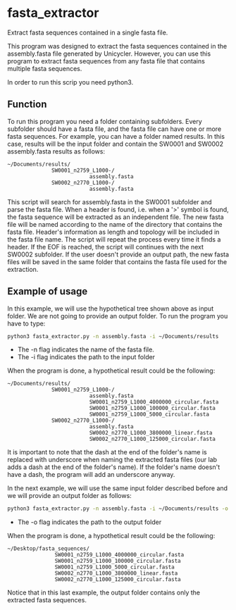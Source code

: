 # fasta_extractor

Extract fasta sequences contained in a single fasta file.

This program was designed to extract the fasta sequences contained in the
assembly.fasta file generated by Unicycler. However, you can use this program
to extract fasta sequences from any fasta file that contains multiple fasta
sequences.

In order to run this scrip you need python3.

## Function

To run this program you need a folder containing subfolders. Every
subfolder should have a fasta file, and the fasta file can have one or more
fasta sequences. For example, you can have a folder named results. In this
case, results will be the input folder and contain the SW0001 and SW0002
assembly.fasta results as follows:

```
~/Documents/results/
              SW0001_n2759_L1000-/
                          assembly.fasta
              SW0002_n2770_L1000-/
                          assembly.fasta
```

This script will search for assembly.fasta in the SW0001 subfolder and
parse the fasta file. When a header is found, i.e. when a '>' symbol is
found, the fasta sequence will be extracted as an independent file. The new
fasta file will be named according to the name of the directory that
contains the fasta file. Header's information as length and topology will
be included in the fasta file name. The script will repeat the process
every time it finds a header. If the EOF is reached, the script will
continues with the next SW0002 subfolder. If the user doesn't provide an
output path, the new fasta files will be saved in the same folder that
contains the fasta file used for the extraction.

## Example of usage

In this example, we will use the hypothetical tree shown above as input folder.
We are not going to provide an output folder. To run the program you have to
type:

```bash
python3 fasta_extractor.py -n assembly.fasta -i ~/Documents/results
```

* The -n flag indicates the name of the fasta file.
* The -i flag indicates the path to the input folder 

When the program is done, a hypothetical result could be the following:

```
~/Documents/results/
              SW0001_n2759_L1000-/
                          assembly.fasta
                          SW0001_n2759_L1000_4000000_circular.fasta
                          SW0001_n2759_L1000_100000_circular.fasta
                          SW0001_n2759_L1000_5000_circular.fasta
              SW0002_n2770_L1000-/
                          assembly.fasta
                          SW0002_n2770_L1000_3800000_linear.fasta
                          SW0002_n2770_L1000_125000_circular.fasta
```

It is important to note that the dash at the end of the folder's name is
replaced with underscore when naming the extracted fasta files (our lab
adds a dash at the end of the folder's name). If the folder's name doesn't
have a dash, the program will add an underscore anyway.

In the next example, we will use the same input folder described before and
we will provide an output folder as follows:

```bash
python3 fasta_extractor.py -n assembly.fasta -i ~/Documents/results -o ~/Desktop/fasta_sequences
```

* The -o flag indicates the path to the output folder

When the program is done, a hypothetical result could be the following:

```
~/Desktop/fasta_sequences/
               SW0001_n2759_L1000_4000000_circular.fasta
               SW0001_n2759_L1000_100000_circular.fasta
               SW0001_n2759_L1000_5000_circular.fasta
               SW0002_n2770_L1000_3800000_linear.fasta
               SW0002_n2770_L1000_125000_circular.fasta
```

Notice that in this last example, the output folder contains only the extracted fasta
sequences.

